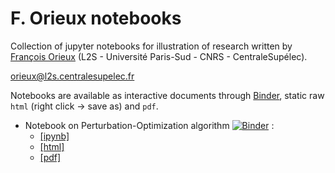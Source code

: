 # F. Orieux notebooks

Collection of jupyter notebooks for illustration of research written
by [François Orieux](http://pro.orieux.fr) (L2S - Université Paris-Sud - CNRS -
CentraleSupélec).

orieux@l2s.centralesupelec.fr

Notebooks are available as interactive documents through
[Binder](https://mybinder.org/), static raw `html` (right click ->
save as) and `pdf`.

- Notebook on Perturbation-Optimization algorithm [![Binder](https://mybinder.org/badge_logo.svg)](https://mybinder.org/v2/gh/orieux/notebooks/master?filepath=The%20Perturbation-Optimisation%20Algorithm.ipynb) :
  * [[ipynb]](https://raw.githubusercontent.com/orieux/notebooks/master/The%20Perturbation-Optimisation%20Algorithm.ipynb)
  * [[html]](https://raw.githubusercontent.com/orieux/notebooks/master/The%20Perturbation-Optimisation%20Algorithm.html)
  * [[pdf]](https://github.com/orieux/notebooks/raw/master/The%20Perturbation-Optimisation%20Algorithm.pdf)

